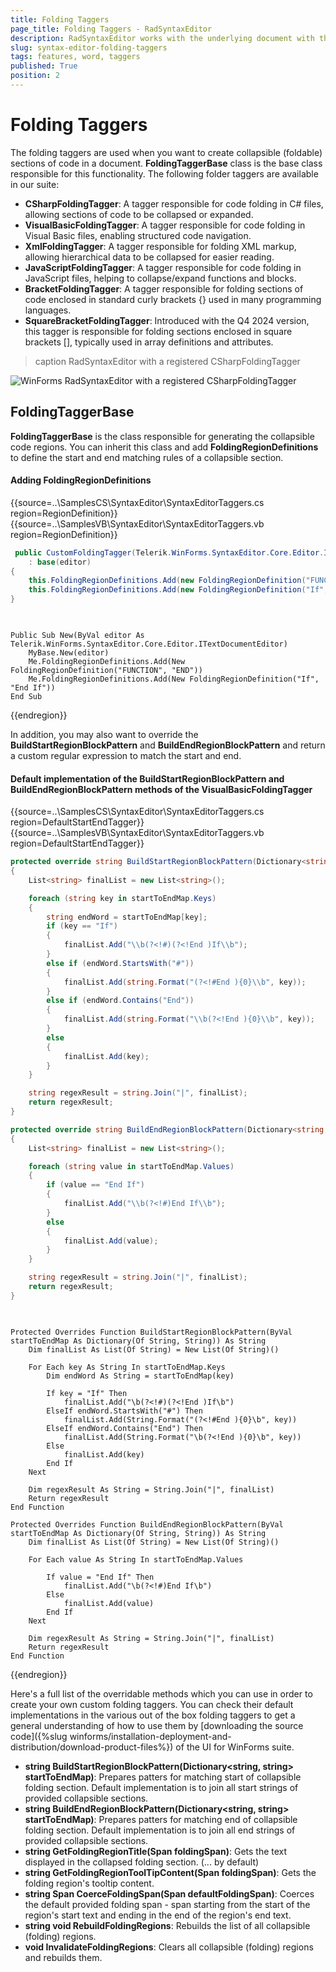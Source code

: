 ```yaml
---
title: Folding Taggers
page_title: Folding Taggers - RadSyntaxEditor
description: RadSyntaxEditor works with the underlying document with the help of taggers. 
slug: syntax-editor-folding-taggers
tags: features, word, taggers
published: True
position: 2
---
```


# Folding Taggers

The folding taggers are used when you want to create collapsible (foldable) sections of code in a document. **FoldingTaggerBase** class is the base class responsible for this functionality. The following folder taggers are available in our suite:

* **CSharpFoldingTagger**: A tagger responsible for code folding in C# files, allowing sections of code to be collapsed or expanded.
* **VisualBasicFoldingTagger**: A tagger responsible for code folding in Visual Basic files, enabling structured code navigation.
* **XmlFoldingTagger**: A tagger responsible for folding XML markup, allowing hierarchical data to be collapsed for easier reading.
* **JavaScriptFoldingTagger**: A tagger responsible for code folding in JavaScript files, helping to collapse/expand functions and blocks.
* **BracketFoldingTagger**: A tagger responsible for folding sections of code enclosed in standard curly brackets {} used in many programming languages.
* **SquareBracketFoldingTagger**:  Introduced with the Q4 2024 version, this tagger is responsible for folding sections enclosed in square brackets [], typically used in array definitions and attributes.

>caption RadSyntaxEditor with a registered CSharpFoldingTagger

![WinForms RadSyntaxEditor with a registered CSharpFoldingTagger](images/syntax-editor-folding-taggers001.png)
 

## FoldingTaggerBase

**FoldingTaggerBase** is the class responsible for generating the collapsible code regions. You can inherit this class and add **FoldingRegionDefinitions** to define the start and end matching rules of a collapsible section.

#### Adding FoldingRegionDefinitions

{{source=..\SamplesCS\SyntaxEditor\SyntaxEditorTaggers.cs region=RegionDefinition}}
{{source=..\SamplesVB\SyntaxEditor\SyntaxEditorTaggers.vb region=RegionDefinition}}

````C#
 public CustomFoldingTagger(Telerik.WinForms.SyntaxEditor.Core.Editor.ITextDocumentEditor editor)
    : base(editor)
{
    this.FoldingRegionDefinitions.Add(new FoldingRegionDefinition("FUNCTION", "END"));
    this.FoldingRegionDefinitions.Add(new FoldingRegionDefinition("If", "End If"));
}
         

````
````VB.NET

Public Sub New(ByVal editor As Telerik.WinForms.SyntaxEditor.Core.Editor.ITextDocumentEditor)
    MyBase.New(editor)
    Me.FoldingRegionDefinitions.Add(New FoldingRegionDefinition("FUNCTION", "END"))
    Me.FoldingRegionDefinitions.Add(New FoldingRegionDefinition("If", "End If"))
End Sub

````

{{endregion}}

In addition, you may also want to override the **BuildStartRegionBlockPattern** and **BuildEndRegionBlockPattern** and return a custom regular expression to match the start and end.

#### Default implementation of the BuildStartRegionBlockPattern and BuildEndRegionBlockPattern methods of the VisualBasicFoldingTagger

{{source=..\SamplesCS\SyntaxEditor\SyntaxEditorTaggers.cs region=DefaultStartEndTagger}}
{{source=..\SamplesVB\SyntaxEditor\SyntaxEditorTaggers.vb region=DefaultStartEndTagger}}

````C#
protected override string BuildStartRegionBlockPattern(Dictionary<string, string> startToEndMap)
{
    List<string> finalList = new List<string>();

    foreach (string key in startToEndMap.Keys)
    {
        string endWord = startToEndMap[key];
        if (key == "If")
        {
            finalList.Add("\\b(?<!#)(?<!End )If\\b");
        }
        else if (endWord.StartsWith("#"))
        {
            finalList.Add(string.Format("(?<!#End ){0}\\b", key));
        }
        else if (endWord.Contains("End"))
        {
            finalList.Add(string.Format("\\b(?<!End ){0}\\b", key));
        }
        else
        {
            finalList.Add(key);
        }
    }

    string regexResult = string.Join("|", finalList);
    return regexResult;
}

protected override string BuildEndRegionBlockPattern(Dictionary<string, string> startToEndMap)
{
    List<string> finalList = new List<string>();

    foreach (string value in startToEndMap.Values)
    {
        if (value == "End If")
        {
            finalList.Add("\\b(?<!#)End If\\b");
        }
        else
        {
            finalList.Add(value);
        }
    }

    string regexResult = string.Join("|", finalList);
    return regexResult;
}
         

````
````VB.NET

Protected Overrides Function BuildStartRegionBlockPattern(ByVal startToEndMap As Dictionary(Of String, String)) As String
    Dim finalList As List(Of String) = New List(Of String)()

    For Each key As String In startToEndMap.Keys
        Dim endWord As String = startToEndMap(key)

        If key = "If" Then
            finalList.Add("\b(?<!#)(?<!End )If\b")
        ElseIf endWord.StartsWith("#") Then
            finalList.Add(String.Format("(?<!#End ){0}\b", key))
        ElseIf endWord.Contains("End") Then
            finalList.Add(String.Format("\b(?<!End ){0}\b", key))
        Else
            finalList.Add(key)
        End If
    Next

    Dim regexResult As String = String.Join("|", finalList)
    Return regexResult
End Function

Protected Overrides Function BuildEndRegionBlockPattern(ByVal startToEndMap As Dictionary(Of String, String)) As String
    Dim finalList As List(Of String) = New List(Of String)()

    For Each value As String In startToEndMap.Values

        If value = "End If" Then
            finalList.Add("\b(?<!#)End If\b")
        Else
            finalList.Add(value)
        End If
    Next

    Dim regexResult As String = String.Join("|", finalList)
    Return regexResult
End Function

````

{{endregion}}

Here's a full list of the overridable methods which you can use in order to create your own custom folding taggers. You can check their default implementations in the various out of the box folding taggers to get a general understanding of how to use them by [downloading the source code]({%slug winforms/installation-deployment-and-distribution/download-product-files%}) of the UI for WinForms suite.
* **string BuildStartRegionBlockPattern(Dictionary<string, string> startToEndMap)**: Prepares patters for matching start of collapsible folding section. Default implementation is to join all start strings of provided collapsible sections.
* **string BuildEndRegionBlockPattern(Dictionary<string, string> startToEndMap)**: Prepares patters for matching end of collapsible folding section. Default implementation is to join all end strings of provided collapsible sections.
* **string GetFoldingRegionTitle(Span foldingSpan)**: Gets the text displayed in the collapsed folding section. (... by default)
* **string GetFoldingRegionToolTipContent(Span foldingSpan)**: Gets the folding region's tooltip content.
* **string Span CoerceFoldingSpan(Span defaultFoldingSpan)**: Coerces the default provided folding span - span starting from the start of the region's start text and ending in the end of the region's end text.
* **string void RebuildFoldingRegions**: Rebuilds the list of all collapsible (folding) regions.
* **void InvalidateFoldingRegions**: Clears all collapsible (folding) regions and rebuilds them.

